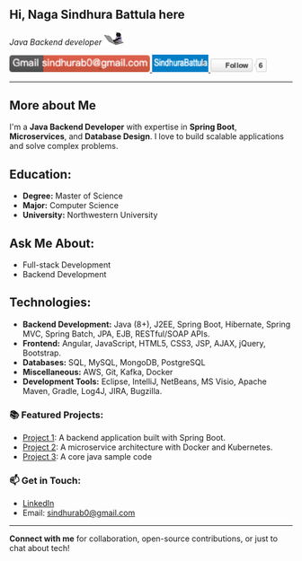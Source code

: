 ## Hi, Naga Sindhura Battula here

*Java Backend developer* <!-- Resize the image with width --><img src="https://github.com/BSindhura/BSindhura/blob/main/68747470733a2f2f6d656469612e67697068792e636f6d2f6d656469612f57556c706c634d704f43456d5447427442572f67697068792e676966.gif" width="35" height="auto"  />

<a href="mailto:sindhurab0@gmail.com">
    <img src="https://github.com/BSindhura/BSindhura/blob/main/3b078d04-8aa7-4fb4-b46b-1f25d5df47f8.png" width="250" height="auto">
</a>
<a href="https://www.linkedin.com/in/sindhura-battula-864173200/" target="_blank">
    <img src="https://github.com/BSindhura/BSindhura/blob/main/1743709660426.png" width="100" height="auto" />
</a> 
<a href="https://github.com/BSindhura" target="_blank">
        <img src="https://github.com/BSindhura/BSindhura/blob/main/68747470733a2f2f696d672e736869656c64732e696f2f6769746875622f666f6c6c6f776572732f73616976656e6b617439383f6c6162656c3d666f6c6c6f77267374796c653d736f6369616c.png" width="100" height="auto" />
    </a>
    
---
## More about Me
I'm a **Java Backend Developer** with expertise in **Spring Boot**, **Microservices**, and **Database Design**. I love to build scalable applications and solve complex problems.

## Education:
- **Degree:** Master of Science
- **Major:** Computer Science
- **University:** Northwestern University

## Ask Me About:
- Full-stack Development
- Backend Development

## Technologies:
- **Backend Development:** Java (8+), J2EE, Spring Boot, Hibernate, Spring MVC, Spring Batch, JPA, EJB, RESTful/SOAP APIs.
- **Frontend:** Angular, JavaScript, HTML5, CSS3, JSP, AJAX, jQuery, Bootstrap.
- **Databases:** SQL, MySQL, MongoDB, PostgreSQL
- **Miscellaneous:** AWS, Git, Kafka, Docker
- **Development Tools:** Eclipse, IntelliJ, NetBeans, MS Visio, Apache Maven, Gradle, Log4J, JIRA, Bugzilla.
  
### 📚 Featured Projects:
- [Project 1](https://github.com/BSindhura/bear_mama_admin): A backend application built with Spring Boot.
- [Project 2](https://github.com/BSindhura/bear_mama_admin): A microservice architecture with Docker and Kubernetes.
- [Project 3](https://github.com/BSindhura/practice-java-code-samples): A core java sample code

### 📫 Get in Touch:
- [LinkedIn](https://www.linkedin.com/in/sindhura-battula-864173200/)
- Email: sindhurab0@gmail.com

---

**Connect with me** for collaboration, open-source contributions, or just to chat about tech!

